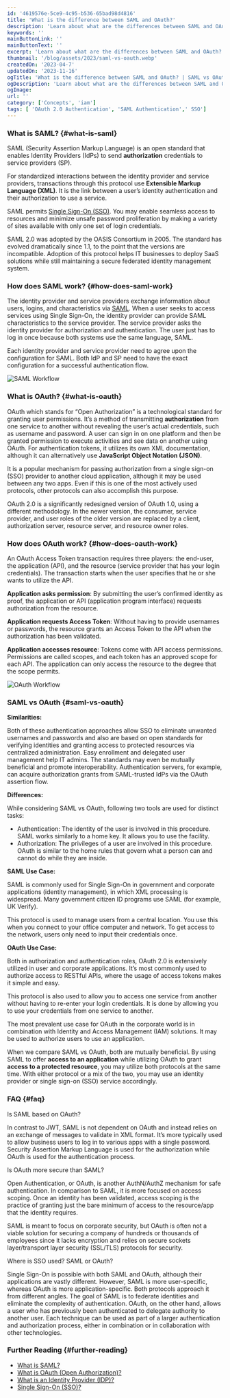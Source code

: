```yaml
---
id: '4619576e-5ce9-4c95-b536-65bad98d4816'
title: 'What is the difference between SAML and OAuth?'
description: 'Learn about what are the differences between SAML and OAuth? SAML vs OAuth definition, workflow, similarities, differences, use cases.'
keywords: ''
mainButtonLink: ''
mainButtonText: ''
excerpt: 'Learn about what are the differences between SAML and OAuth? SAML vs OAuth definition, workflow, similarities, differences, use cases.'
thumbnail: '/blog/assets/2023/saml-vs-oauth.webp'
createdOn: '2023-04-7'
updatedOn: '2023-11-16'
ogTitle: 'What is the difference between SAML and OAuth? | SAML vs OAuth'
ogDescription: 'Learn about what are the differences between SAML and OAuth? SAML vs OAuth definition, workflow, similarities, differences, use cases.'
ogImage:
url: ''
category: ['Concepts', 'iam']
tags: [ 'OAuth 2.0 Authentication', 'SAML Authentication',' SSO']
---
```



### What is SAML? {#what-is-saml}

SAML (Security Assertion Markup Language) is an open standard that enables Identity Providers (IdPs) to send **authorization** credentials to service providers (SP).

For standardized interactions between the identity provider and service providers, transactions through this protocol use **Extensible Markup Language (XML)**. It is the link between a user’s identity authentication and their authorization to use a service.

SAML permits [Single Sign-On (SSO)](https://blog.miniorange.com/what-is-single-sign-on-sso/). You may enable seamless access to resources and minimize unsafe password proliferation by making a variety of sites available with only one set of login credentials.

SAML 2.0 was adopted by the OASIS Consortium in 2005. The standard has evolved dramatically since 1.1, to the point that the versions are incompatible. Adoption of this protocol helps IT businesses to deploy SaaS solutions while still maintaining a secure federated identity management system.

### How does SAML work? {#how-does-saml-work}

The identity provider and service providers exchange information about users, logins, and characteristics via [SAML](https://www.miniorange.com/what-is-saml). When a user seeks to access services using Single Sign-On, the identity provider can provide SAML characteristics to the service provider. The service provider asks the identity provider for authorization and authentication. The user just has to log in once because both systems use the same language, SAML.

Each identity provider and service provider need to agree upon the configuration for SAML. Both IdP and SP need to have the exact configuration for a successful authentication flow.

![SAML Workflow](/blog/assets/2023/saml-flow.webp)

### What is OAuth?  {#what-is-oauth}

OAuth which stands for “Open Authorization” is a technological standard for granting user permissions. It’s a method of transmitting **authorization** from one service to another without revealing the user’s actual credentials, such as username and password. A user can sign in on one platform and then be granted permission to execute activities and see data on another using OAuth. For authentication tokens, it utilizes its own XML documentation, although it can alternatively use **JavaScript Object Notation (JSON)**.

It is a popular mechanism for passing authorization from a single sign-on (SSO) provider to another cloud application, although it may be used between any two apps. Even if this is one of the most actively used protocols, other protocols can also accomplish this purpose. 

OAuth 2.0 is a significantly redesigned version of OAuth 1.0, using a different methodology. In the newer version, the consumer, service provider, and user roles of the older version are replaced by a client, authorization server, resource server, and resource owner roles.

### How does OAuth work? {#how-does-oauth-work}

An OAuth Access Token transaction requires three players: the end-user, the application (API), and the resource (service provider that has your login credentials). The transaction starts when the user specifies that he or she wants to utilize the API.

**Application asks permission**: By submitting the user’s confirmed identity as proof, the application or API (application program interface) requests authorization from the resource.

**Application requests Access Token**: Without having to provide usernames or passwords, the resource grants an Access Token to the API when the authorization has been validated.

**Application accesses resource**: Tokens come with API access permissions.  Permissions are called scopes, and each token has an approved scope for each API. The application can only access the resource to the degree that the scope permits.

![OAuth Workflow](/blog/assets/2023/oauth-flow.webp)

### SAML vs OAuth {#saml-vs-oauth} 

**Similarities:**

Both of these authentication approaches allow SSO to eliminate unwanted usernames and passwords and also are based on open standards for verifying identities and granting access to protected resources via centralized administration. Easy enrollment and delegated user management help IT admins. The standards may even be mutually beneficial and promote interoperability. Authentication servers, for example, can acquire authorization grants from SAML-trusted IdPs via the OAuth assertion flow.

**Differences:**

While considering SAML vs OAuth, following two tools are used for distinct tasks:

- Authentication: The identity of the user is involved in this procedure. SAML works similarly to a home key. It allows you to use the facility.
- Authorization: The privileges of a user are involved in this procedure. OAuth is similar to the home rules that govern what a person can and cannot do while they are inside.

**SAML Use Case:**

SAML is commonly used for Single Sign-On in government and corporate applications (identity management), in which XML processing is widespread. Many government citizen ID programs use SAML (for example, UK Verify).

This protocol is used to manage users from a central location. You use this when you connect to your office computer and network. To get access to the network, users only need to input their credentials once.

**OAuth Use Case:**

Both in authorization and authentication roles, OAuth 2.0 is extensively utilized in user and corporate applications. It’s most commonly used to authorize access to RESTful APIs, where the usage of access tokens makes it simple and easy.

This protocol is also used to allow you to access one service from another without having to re-enter your login credentials. It is done by allowing you to use your credentials from one service to another.

The most prevalent use case for OAuth in the corporate world is in combination with Identity and Access Management (IAM) solutions. It may be used to authorize users to use an application.

 
When we compare SAML vs OAuth, both are mutually beneficial. By using SAML to offer **access to an application** while utilizing OAuth to grant **access to a protected resource**, you may utilize both protocols at the same time. With either protocol or a mix of the two, you may use an identity provider or single sign-on (SSO) service accordingly.

### FAQ {#faq} 

Is SAML based on OAuth?

In contrast to JWT, SAML is not dependent on OAuth and instead relies on an exchange of messages to validate in XML format. It’s more typically used to allow business users to log in to various apps with a single password. Security Assertion Markup Language is used for the authorization while OAuth is used for the authentication process.

Is OAuth more secure than SAML?

Open Authentication, or OAuth, is another AuthN/AuthZ mechanism for safe authentication. In comparison to SAML, it is more focused on access scoping. Once an identity has been validated, access scoping is the practice of granting just the bare minimum of access to the resource/app that the identity requires.

SAML is meant to focus on corporate security, but OAuth is often not a viable solution for securing a company of hundreds or thousands of employees since it lacks encryption and relies on secure sockets layer/transport layer security (SSL/TLS) protocols for security.

Where is SSO used? SAML or OAuth?

Single Sign-On is possible with both SAML and OAuth, although their applications are vastly different.  However, SAML is more user-specific, whereas OAuth is more application-specific. Both protocols approach it from different angles. The goal of SAML is to federate identities and eliminate the complexity of authentication. OAuth, on the other hand, allows a user who has previously been authenticated to delegate authority to another user. Each technique can be used as part of a larger authentication and authorization process, either in combination or in collaboration with other technologies.

### Further Reading {#further-reading} 

- [What is SAML?](https://www.miniorange.com/what-is-saml)
- [What is OAuth (Open Authorization)?](https://www.miniorange.com/blog/what-is-oauth-2/)
- [What is an Identity Provider (IDP)?](https://www.miniorange.com/blog/what-is-an-identity-provider-idp/)
- [Single Sign-On (SSO)?](https://www.miniorange.com/blog/what-is-single-sign-on-sso/)
